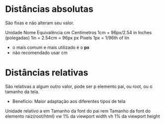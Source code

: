 # Distâncias absolutas <length>

São fixas e não alteram seu valor.

Unidade Nome Equivalência
cm Centímetros 1cm = 96px/2.54
in Inches (polegadas) 1in = 2.54cm = 96px
px Pixels 1px = 1/96th of lin

- o mais comum e mais utilizado é o **px**
- não recomendado usar cm

# Distâncias relativas

São relativas a algum outro valor, pode ser p elemento pai, ou root, ou o
tamanho da tela.

- Benefício: Maior adaptação aos diferentes tipos de tela

Unidade relativo a
em Tamanho da font do pai
rem Tamanho da font do elemento raiz(root/html)
vw 1% da viewport width
vh 1% da viewport height
